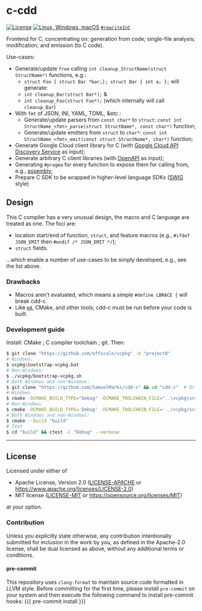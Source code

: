 c-cdd
=====

[![License](https://img.shields.io/badge/license-Apache--2.0%20OR%20MIT-blue.svg)](https://opensource.org/licenses/Apache-2.0)
[![Linux, Windows, macOS](https://github.com/SamuelMarks/cdd-c/actions/workflows/linux-Windows-macOS.yml/badge.svg)](https://github.com/SamuelMarks/cdd-c/actions/workflows/linux-Windows-macOS.yml)
[`#rewriteInC`](https://rewriteInC.io)

Frontend for C, concentrating on: generation from code; single-file analysis; modification; and emission (to C code).

Use-cases:

  - Generate/update `free` calling `int cleanup_StructName(struct StructName*)` functions, e.g.:
      - `struct Foo { struct Bar *bar;}; struct Bar { int a; };` will generate:
      - `int cleanup_Bar(struct Bar*);` &
      - `int cleanup_Foo(struct Foo*);` (which internally will call `cleanup_Bar`)
  - With `fmt` of JSON, INI, YAML, TOML, &etc.:
    - Generate/update parsers  from `const char*` to `struct`: `const int StructName_<fmt>_parse(struct StructName*, const char*)` function;
    - Generate/update emitters from `struct` to `char*`: `const int StructName_<fmt>_emit(const struct StructName*, char*)` function;
  - Generate Google Cloud client library for C (with [Google Cloud API Discovery Service](https://developers.google.com/discovery/v1/reference) as input);
  - Generate arbitrary C client libraries (with [OpenAPI](https://spec.openapis.org/oas/v3.1.0) as input);
  - Generating `#pragma` for every function to expose them for calling from, e.g., [assembly](https://www.ibm.com/docs/en/zos/2.5.0?topic=programs-calling-c-code-from-assembler-c-example);
  - Prepare C SDK to be wrapped in higher-level language SDKs ([SWIG](https://en.wikipedia.org/wiki/SWIG) style)

## Design

This C compiler has a very unusual design, the macro and C language are treated as one. The foci are:

  - location start/end of function, `struct`, and feature macros (e.g., `#ifdef JSON_EMIT` then `#endif /* JSON_EMIT */`);
  - `struct` fields.

…which enable a number of use-cases to be simply developed, e.g., see the list above.

### Drawbacks

  - Macros aren't evaluated, which means a simple `#define LBRACE {` will break cdd-c.
  - Like [`m4`](https://en.wikipedia.org/wiki/M4_(computer_language)), CMake, and other tools; cdd-c must be run before your code is built.

### Development guide

Install: CMake ; C compiler toolchain ; git. Then:

```sh
$ git clone "https://github.com/offscale/vcpkg" -b "project0"
# Windows:
$ vcpkg\bootstrap-vcpkg.bat
# Non-Windows:
$ ./vcpkg/bootstrap-vcpkg.sh
# Both Windows and non-Windows:
$ git clone "https://github.com/SamuelMarks/cdd-c" && cd "cdd-c"  # Or your fork of this repo
# Windows
$ cmake -DCMAKE_BUILD_TYPE="Debug" -DCMAKE_TOOLCHAIN_FILE="..\vcpkg\scripts\buildsystems\vcpkg.cmake" -S . -B "build"
# Non-Windows
$ cmake -DCMAKE_BUILD_TYPE='Debug' -DCMAKE_TOOLCHAIN_FILE='../vcpkg/scripts/buildsystems/vcpkg.cmake' -S . -B 'build'
# Both Windows and non-Windows:
$ cmake --build "build"
# Test
$ cd "build" && ctest -C "Debug" --verbose
```

---

## License

Licensed under either of

- Apache License, Version 2.0 ([LICENSE-APACHE](LICENSE-APACHE) or <https://www.apache.org/licenses/LICENSE-2.0>)
- MIT license ([LICENSE-MIT](LICENSE-MIT) or <https://opensource.org/licenses/MIT>)

at your option.

### Contribution

Unless you explicitly state otherwise, any contribution intentionally submitted
for inclusion in the work by you, as defined in the Apache-2.0 license, shall be
dual licensed as above, without any additional terms or conditions.

#### pre-commit

This repository uses `clang-format` to maintain source code formatted in LLVM style.
Before committing for the first time, please install `pre-commit` on your system and then
execute the following command to install pre-commit hooks:
{{{
pre-commit install
}}}
